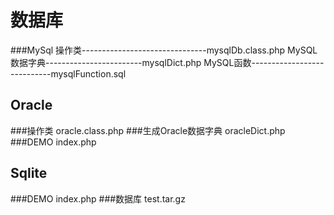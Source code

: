 数据库
========

###MySql
操作类-------------------------------mysqlDb.class.php
MySQL数据字典------------------------mysqlDict.php
MySQL函数----------------------------mysqlFunction.sql


Oracle
---------------------------------------------------
###操作类
  oracle.class.php
###生成Oracle数据字典
  oracleDict.php
###DEMO
  index.php

Sqlite
---------------------------------------------------
###DEMO
  index.php
###数据库
  test.tar.gz
